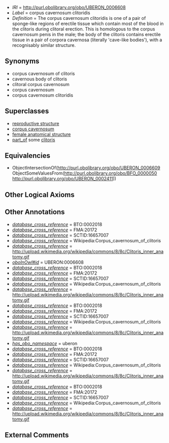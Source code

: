  * *IRI* = http://purl.obolibrary.org/obo/UBERON_0006608
 * *Label* = corpus cavernosum clitoridis
 * *Definition* = The corpus cavernosum clitoridis is one of a pair of sponge-like regions of erectile tissue which contain most of the blood in the clitoris during clitoral erection. This is homologous to the corpus cavernosum penis in the male; the body of the clitoris contains erectile tissue in a pair of corpora cavernosa (literally 'cave-like bodies'), with a recognisably similar structure.

## Synonyms

 * corpus cavernosum of clitoris
 * cavernous body of clitoris
 * clitoral corpus cavernosum
 * corpus cavernosum
 * corpus cavernosum clitoridis

## Superclasses

 * [reproductive structure](../../UBERON/56/UBERON_0005156.md)
 * [corpus cavernosum](../../UBERON/09/UBERON_0006609.md)
 * [female anatomical structure](../../UBERON/04/UBERON_0014404.md)
 * [part_of](../../BFO/50/BFO_0000050.md) some [clitoris](../../UBERON/11/UBERON_0002411.md)

## Equivalencies

 * ObjectIntersectionOf(<http://purl.obolibrary.org/obo/UBERON_0006609> ObjectSomeValuesFrom(<http://purl.obolibrary.org/obo/BFO_0000050> <http://purl.obolibrary.org/obo/UBERON_0002411>))

## Other Logical Axioms


## Other Annotations

 * *[database_cross_reference](../../ef/oboInOwl#hasDbXref.md)* = BTO:0002018
 * *[database_cross_reference](../../ef/oboInOwl#hasDbXref.md)* = FMA:20172
 * *[database_cross_reference](../../ef/oboInOwl#hasDbXref.md)* = SCTID:16657007
 * *[database_cross_reference](../../ef/oboInOwl#hasDbXref.md)* = Wikipedia:Corpus_cavernosum_of_clitoris
 * *[database_cross_reference](../../ef/oboInOwl#hasDbXref.md)* = http://upload.wikimedia.org/wikipedia/commons/8/8c/Clitoris_inner_anatomy.gif
 * *[oboInOwl#id](../../id/oboInOwl#id.md)* = UBERON:0006608
 * *[database_cross_reference](../../ef/oboInOwl#hasDbXref.md)* = BTO:0002018
 * *[database_cross_reference](../../ef/oboInOwl#hasDbXref.md)* = FMA:20172
 * *[database_cross_reference](../../ef/oboInOwl#hasDbXref.md)* = SCTID:16657007
 * *[database_cross_reference](../../ef/oboInOwl#hasDbXref.md)* = Wikipedia:Corpus_cavernosum_of_clitoris
 * *[database_cross_reference](../../ef/oboInOwl#hasDbXref.md)* = http://upload.wikimedia.org/wikipedia/commons/8/8c/Clitoris_inner_anatomy.gif
 * *[database_cross_reference](../../ef/oboInOwl#hasDbXref.md)* = BTO:0002018
 * *[database_cross_reference](../../ef/oboInOwl#hasDbXref.md)* = FMA:20172
 * *[database_cross_reference](../../ef/oboInOwl#hasDbXref.md)* = SCTID:16657007
 * *[database_cross_reference](../../ef/oboInOwl#hasDbXref.md)* = Wikipedia:Corpus_cavernosum_of_clitoris
 * *[database_cross_reference](../../ef/oboInOwl#hasDbXref.md)* = http://upload.wikimedia.org/wikipedia/commons/8/8c/Clitoris_inner_anatomy.gif
 * *[has_obo_namespace](../../ce/oboInOwl#hasOBONamespace.md)* = uberon
 * *[database_cross_reference](../../ef/oboInOwl#hasDbXref.md)* = BTO:0002018
 * *[database_cross_reference](../../ef/oboInOwl#hasDbXref.md)* = FMA:20172
 * *[database_cross_reference](../../ef/oboInOwl#hasDbXref.md)* = SCTID:16657007
 * *[database_cross_reference](../../ef/oboInOwl#hasDbXref.md)* = Wikipedia:Corpus_cavernosum_of_clitoris
 * *[database_cross_reference](../../ef/oboInOwl#hasDbXref.md)* = http://upload.wikimedia.org/wikipedia/commons/8/8c/Clitoris_inner_anatomy.gif
 * *[database_cross_reference](../../ef/oboInOwl#hasDbXref.md)* = BTO:0002018
 * *[database_cross_reference](../../ef/oboInOwl#hasDbXref.md)* = FMA:20172
 * *[database_cross_reference](../../ef/oboInOwl#hasDbXref.md)* = SCTID:16657007
 * *[database_cross_reference](../../ef/oboInOwl#hasDbXref.md)* = Wikipedia:Corpus_cavernosum_of_clitoris
 * *[database_cross_reference](../../ef/oboInOwl#hasDbXref.md)* = http://upload.wikimedia.org/wikipedia/commons/8/8c/Clitoris_inner_anatomy.gif

## External Comments

